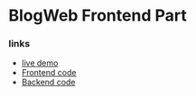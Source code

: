 # BlogWeb Frontend Part

### links
 - [live demo](https://blogwebs.netlify.app/)
 - [Frontend code](https://github.com/S-Alif/BlogWeb-frontend)
 - [Backend code](https://github.com/S-Alif/BlogWeb-backend)